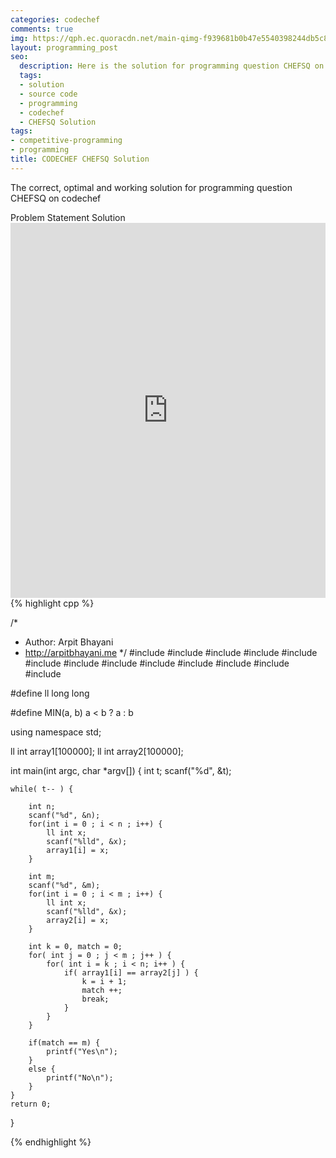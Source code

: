```yaml
---
categories: codechef
comments: true
img: https://qph.ec.quoracdn.net/main-qimg-f939681b0b47e5540398244db5c8966f?convert_to_webp=true
layout: programming_post
seo:
  description: Here is the solution for programming question CHEFSQ on codechef
  tags:
  - solution
  - source code
  - programming
  - codechef
  - CHEFSQ Solution
tags:
- competitive-programming
- programming
title: CODECHEF CHEFSQ Solution
---
```

The correct, optimal and working solution for programming question CHEFSQ on codechef

<div class="ui secondary pointing large menu">
  <a class="grey item" data-tab="problem-statement">
    Problem Statement
  </a>
  <a class="active item grey" data-tab="solution">
    Solution
  </a>
</div>
<div class="ui bottom attached tab" data-tab="problem-statement">
    <iframe src="https://www.codechef.com/problems/CHEFSQ" width="100%" height="600px" style="overflow: scroll; border: none;"></iframe>
</div>
<div class="ui bottom attached active tab" data-tab="solution">
{% highlight cpp %}

/*
 *  Author: Arpit Bhayani
 *  http://arpitbhayani.me
 */
#include <cmath>
#include <cstdio>
#include <cstdlib>
#include <climits>
#include <deque>
#include <iostream>
#include <list>
#include <limits>
#include <map>
#include <queue>
#include <set>
#include <stack>
#include <vector>

#define ll long long

#define MIN(a, b) a < b ? a : b

using namespace std;

ll int array1[100000];
ll int array2[100000];

int main(int argc, char *argv[]) {
    int t;
    scanf("%d", &t);

    while( t-- ) {

        int n;
        scanf("%d", &n);
        for(int i = 0 ; i < n ; i++) {
            ll int x;
            scanf("%lld", &x);
            array1[i] = x;
        }

        int m;
        scanf("%d", &m);
        for(int i = 0 ; i < m ; i++) {
            ll int x;
            scanf("%lld", &x);
            array2[i] = x;
        }

        int k = 0, match = 0;
        for( int j = 0 ; j < m ; j++ ) {
            for( int i = k ; i < n; i++ ) {
                if( array1[i] == array2[j] ) {
                    k = i + 1;
                    match ++;
                    break;
                }
            }
        }

        if(match == m) {
            printf("Yes\n");
        }
        else {
            printf("No\n");
        }
    }
    return 0;
}


{% endhighlight %}
</div>
